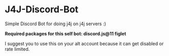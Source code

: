 # J4J-Discord-Bot
Simple Discord Bot for doing j4j on j4j servers :)

**Required packages for this self bot:
discord.js@11
figlet**

I suggest you to use this on your alt account because it can get disabled or rate limited.
